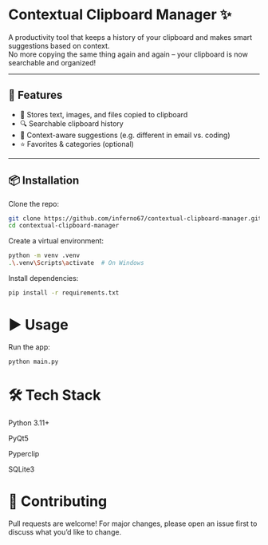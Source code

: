 # Contextual Clipboard Manager ✨

A productivity tool that keeps a history of your clipboard and makes smart suggestions based on context.  
No more copying the same thing again and again – your clipboard is now searchable and organized!

---

## 🚀 Features
- 📝 Stores text, images, and files copied to clipboard
- 🔍 Searchable clipboard history
- 🤖 Context-aware suggestions (e.g. different in email vs. coding)
- ⭐ Favorites & categories (optional)

---

## 📦 Installation

Clone the repo:
```bash
git clone https://github.com/inferno67/contextual-clipboard-manager.git
cd contextual-clipboard-manager
```
Create a virtual environment:
```bash
python -m venv .venv
.\.venv\Scripts\activate  # On Windows
```
Install dependencies:
```bash
pip install -r requirements.txt
```
# ▶️ Usage

Run the app:
```bash
python main.py
```
# 🛠️ Tech Stack
Python 3.11+

PyQt5

Pyperclip

SQLite3

# 🤝 Contributing
Pull requests are welcome! For major changes, please open an issue first
to discuss what you’d like to change.

